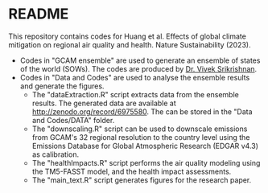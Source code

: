 # README
This repository contains codes for Huang et al. Effects of global climate mitigation on regional air quality and health. Nature Sustainability (2023).
* Codes in "GCAM ensemble" are used to generate an ensemble of states of the world (SOWs). The codes are produced by [Dr. Vivek Srikrishnan](https://github.com/vsrikrish).
* Codes in "Data and Codes" are used to analyse the ensemble results and generate the figures. 
  * The "dataExtraction.R" script extracts data from the ensemble results. The generated data are available at http://zenodo.org/record/6975580. The can be stored in the "Data and Codes/DATA" folder. 
  * The "downscaling.R" script can be used to downscale emissions from GCAM's 32 regional resolution to the country level using the Emissions Database for Global Atmospheric Research (EDGAR v4.3) as calibration. 
  * The "healthImpacts.R" script performs the air quality modeling using the TM5-FASST model, and the health impact assessments. 
  * The "main_text.R" script generates figures for the research paper. 
